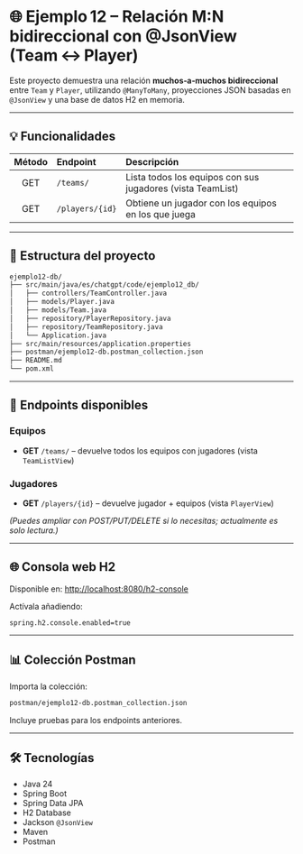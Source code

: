 # 🌐 Ejemplo 12 – Relación M:N bidireccional con @JsonView (Team ↔ Player)

Este proyecto demuestra una relación **muchos‑a‑muchos bidireccional** entre `Team` y `Player`, utilizando `@ManyToMany`, proyecciones JSON basadas en `@JsonView` y una base de datos H2 en memoria.

---

## 💡 Funcionalidades

| Método | Endpoint         | Descripción                                           |
|:------:|:-----------------|:------------------------------------------------------|
| GET    | `/teams/`        | Lista todos los equipos con sus jugadores (vista TeamList) |
| GET    | `/players/{id}`  | Obtiene un jugador con los equipos en los que juega   |

---

## 📁 Estructura del proyecto

```bash
ejemplo12-db/
├── src/main/java/es/chatgpt/code/ejemplo12_db/
│   ├── controllers/TeamController.java
│   ├── models/Player.java
│   ├── models/Team.java
│   ├── repository/PlayerRepository.java
│   ├── repository/TeamRepository.java
│   └── Application.java
├── src/main/resources/application.properties
├── postman/ejemplo12-db.postman_collection.json
├── README.md
└── pom.xml
```

---

## 🔢 Endpoints disponibles

### Equipos

- **GET** `/teams/` – devuelve todos los equipos con jugadores (vista `TeamListView`)

### Jugadores

- **GET** `/players/{id}` – devuelve jugador + equipos (vista `PlayerView`)

*(Puedes ampliar con POST/PUT/DELETE si lo necesitas; actualmente es solo lectura.)*

---

## 🌐 Consola web H2

Disponible en: [http://localhost:8080/h2-console](http://localhost:8080/h2-console)

Actívala añadiendo:

```properties
spring.h2.console.enabled=true
```

---

## 📊 Colección Postman

Importa la colección:

```bash
postman/ejemplo12-db.postman_collection.json
```

Incluye pruebas para los endpoints anteriores.

---

## 🛠️ Tecnologías

- Java 24
- Spring Boot
- Spring Data JPA
- H2 Database
- Jackson `@JsonView`
- Maven
- Postman
